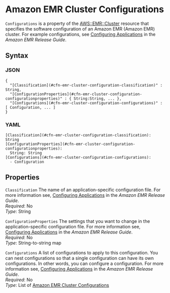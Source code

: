 # Amazon EMR Cluster Configurations<a name="aws-properties-emr-cluster-configuration"></a>

`Configurations` is a property of the [AWS::EMR::Cluster](aws-resource-emr-cluster.md) resource that specifies the software configuration of an Amazon EMR \(Amazon EMR\) cluster\. For example configurations, see [Configuring Applications](https://docs.aws.amazon.com//ElasticMapReduce/latest/ReleaseGuide/emr-configure-apps.html) in the *Amazon EMR Release Guide*\.

## Syntax<a name="w4ab1c21c10d132c13c33b5"></a>

### JSON<a name="aws-properties-emr-cluster-configuration-syntax.json"></a>

```
{
  "[Classification](#cfn-emr-cluster-configuration-classification)" : String,
  "[ConfigurationProperties](#cfn-emr-cluster-configuration-configurationproperties)" : { String:String, ... },
  "[Configurations](#cfn-emr-cluster-configuration-configurations)" : [ Configuration, ... ]
}
```

### YAML<a name="aws-properties-emr-cluster-configuration-syntax.yaml"></a>

```
[Classification](#cfn-emr-cluster-configuration-classification): String
[ConfigurationProperties](#cfn-emr-cluster-configuration-configurationproperties):
  String: String
[Configurations](#cfn-emr-cluster-configuration-configurations):
  - Configuration
```

## Properties<a name="w4ab1c21c10d132c13c33b7"></a>

`Classification`  <a name="cfn-emr-cluster-configuration-classification"></a>
The name of an application\-specific configuration file\. For more information see, [Configuring Applications](https://docs.aws.amazon.com//ElasticMapReduce/latest/ReleaseGuide/emr-configure-apps.html) in the *Amazon EMR Release Guide*\.  
*Required*: No  
*Type*: String

`ConfigurationProperties`  <a name="cfn-emr-cluster-configuration-configurationproperties"></a>
The settings that you want to change in the application\-specific configuration file\. For more information see, [Configuring Applications](https://docs.aws.amazon.com//ElasticMapReduce/latest/ReleaseGuide/emr-configure-apps.html) in the *Amazon EMR Release Guide*\.  
*Required*: No  
*Type*: String\-to\-string map

`Configurations`  <a name="cfn-emr-cluster-configuration-configurations"></a>
A list of configurations to apply to this configuration\. You can nest configurations so that a single configuration can have its own configurations\. In other words, you can configure a configuration\. For more information see, [Configuring Applications](https://docs.aws.amazon.com//ElasticMapReduce/latest/ReleaseGuide/emr-configure-apps.html) in the *Amazon EMR Release Guide*\.  
*Required*: No  
*Type*: List of [Amazon EMR Cluster Configurations](#aws-properties-emr-cluster-configuration)